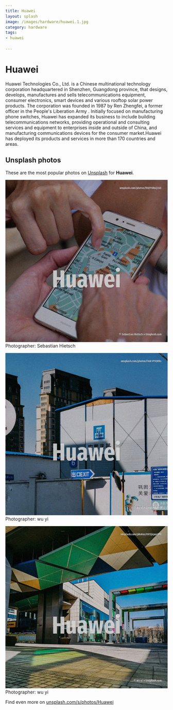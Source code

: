 ```yaml
---
title: Huawei
layout: splash
image: /images/hardware/huawei.1.jpg
category: hardware
tags:
- huawei

---
```

# Huawei

Huawei Technologies Co., Ltd.  is a Chinese multinational technology corporation headquartered in Shenzhen, Guangdong province,  that designs, develops, manufactures and sells telecommunications equipment, consumer electronics,  smart devices and various rooftop solar power products.  The corporation was founded in 1987 by Ren Zhengfei, a former officer in the People's Liberation  Army . Initially focused on manufacturing phone switches, Huawei has expanded its business to include  building telecommunications networks, providing operational and consulting services and equipment  to enterprises inside and outside of China, and manufacturing communications devices for the  consumer market.Huawei has deployed its products and services in more than 170 countries and areas. 

 
## Unsplash photos
These are the most popular photos on [Unsplash](https://unsplash.com) for **Huawei**.
 
![Huawei](/images/hardware/huawei.1.jpg)
Photographer:  Sebastian Hietsch
 
![Huawei](/images/hardware/huawei.2.jpg)
Photographer:  wu yi
 
![Huawei](/images/hardware/huawei.3.jpg)
Photographer:  wu yi
 
Find even more on [unsplash.com/s/photos/Huawei](https://unsplash.com/s/photos/Huawei)
 
